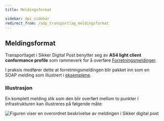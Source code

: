 ```yaml
---
title: Meldingsformat  

sidebar: dpi_sidebar
redirect_from: /sdp_transportlag_meldingsformat
---
```


## Meldingsformat

Transportlaget i Sikker Digital Post benytter seg av **AS4 light client
conformance profile** som rammeverk for å overføre
[Forretningsmeldinger]({{site.baseurl}}/resources/begrep/sikkerDigitalPost/forretningslag/meldingsformat).

I praksis medfører dette at forretningsmeldingen blir pakket inn som en
SOAP melding som illustrert i [eksemplene]({{site.baseurl}}/resources/begrep/felles/).

### Illustrasjon

En komplett melding slik som den blir overført mellom to punkter i
infrastrukturen kan illustreres på følgende måte:

![Figuren viser en overordnet beskrivelse av meldingen i Sikker digital
post](meldingsstruktur_enkel.jpg)
